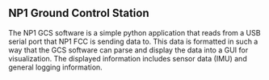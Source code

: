 ## NP1 Ground Control Station

The NP1 GCS software is a simple python application that reads from a USB serial port that NP1 FCC is sending data to. This data is formatted in such a way that the GCS software can parse and display the data into a GUI for visualization. The displayed information includes sensor data (IMU) and general logging information.